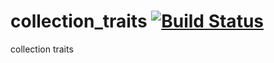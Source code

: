 collection_traits [![Build Status](https://travis-ci.org/nathanfaucett/rs-collection_traits.svg?branch=master)](https://travis-ci.org/nathanfaucett/rs-collection_traits)
=====

collection traits

